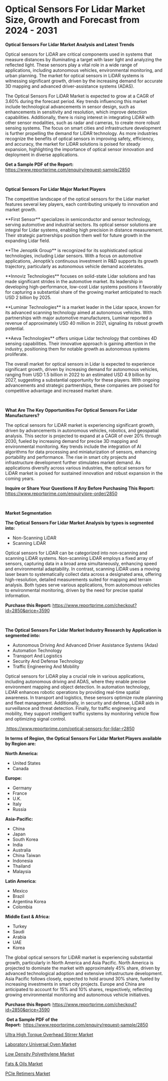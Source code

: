 <p><h1>Optical Sensors For Lidar Market Size, Growth and Forecast from 2024 - 2031</h1></p><p><strong>Optical Sensors For Lidar Market Analysis and Latest Trends</strong></p>
<p><p>Optical sensors for LiDAR are critical components used in systems that measure distances by illuminating a target with laser light and analyzing the reflected light. These sensors play a vital role in a wide range of applications, including autonomous vehicles, environmental monitoring, and urban planning. The market for optical sensors in LiDAR systems is witnessing significant growth, driven by the increasing demand for accurate 3D mapping and advanced driver-assistance systems (ADAS).</p><p>The Optical Sensors For LiDAR Market is expected to grow at a CAGR of 3.60% during the forecast period. Key trends influencing this market include technological advancements in sensor design, such as enhancements in sensitivity and resolution, which improve detection capabilities. Additionally, there is rising interest in integrating LiDAR with other sensor modalities, such as radar and cameras, to create more robust sensing systems. The focus on smart cities and infrastructure development is further propelling the demand for LiDAR technology. As more industries recognize the benefits of optical sensors in improving safety, efficiency, and accuracy, the market for LiDAR solutions is poised for steady expansion, highlighting the importance of optical sensor innovation and deployment in diverse applications.</p></p>
<p><strong>Get a Sample PDF of the Report:&nbsp;</strong> <a href="https://www.reportprime.com/enquiry/request-sample/2850">https://www.reportprime.com/enquiry/request-sample/2850</a></p>
<p>&nbsp;</p>
<p><strong>Optical Sensors For Lidar Major Market Players</strong></p>
<p><p>The competitive landscape of the optical sensors for the Lidar market features several key players, each contributing uniquely to innovation and market growth. </p><p>**First Sensor** specializes in semiconductor and sensor technology, serving automotive and industrial sectors. Its optical sensor solutions are integral for Lidar systems, enabling high precision in distance measurement. Their strategic partnerships position them well for future growth in the expanding Lidar field.</p><p>**The Jenoptik Group** is recognized for its sophisticated optical technologies, including Lidar sensors. With a focus on automotive applications, Jenoptik’s continuous investment in R&D supports its growth trajectory, particularly as autonomous vehicle demand accelerates.</p><p>**Innoviz Technologies** focuses on solid-state Lidar solutions and has made significant strides in the automotive market. Its leadership in developing high-performance, low-cost Lidar systems positions it favorably for capturing a substantial share of the growing market anticipated to reach USD 2 billion by 2025.</p><p>**Luminar Technologies** is a market leader in the Lidar space, known for its advanced scanning technology aimed at autonomous vehicles. With partnerships with major automotive manufacturers, Luminar reported a revenue of approximately USD 40 million in 2021, signaling its robust growth potential.</p><p>**Aeva Technologies** offers unique Lidar technology that combines 4D sensing capabilities. Their innovative approach is gaining attention in the industry, positioning them for notable growth as autonomous systems proliferate.</p><p>The overall market for optical sensors in Lidar is expected to experience significant growth, driven by increasing demand for autonomous vehicles, ranging from USD 1.5 billion in 2022 to an estimated USD 4.9 billion by 2027, suggesting a substantial opportunity for these players. With ongoing advancements and strategic partnerships, these companies are poised for competitive advantage and increased market share.</p></p>
<p>&nbsp;</p>
<p><strong>What Are The Key Opportunities For Optical Sensors For Lidar Manufacturers?</strong></p>
<p><p>The optical sensors for LiDAR market is experiencing significant growth, driven by advancements in autonomous vehicles, robotics, and geospatial analysis. This sector is projected to expand at a CAGR of over 20% through 2030, fueled by increasing demand for precise 3D mapping and environmental monitoring. Key trends include the integration of AI algorithms for data processing and miniaturization of sensors, enhancing portability and performance. The rise in smart city projects and infrastructure development further stimulates market demand. As applications diversify across various industries, the optical sensors for LiDAR market is poised for sustained innovation and robust expansion in the coming years.</p></p>
<p><strong>Inquire or Share Your Questions If Any Before Purchasing This Report:</strong> <a href="https://www.reportprime.com/enquiry/pre-order/2850">https://www.reportprime.com/enquiry/pre-order/2850</a></p>
<p>&nbsp;</p>
<p><strong>Market Segmentation</strong></p>
<p><strong>The Optical Sensors For Lidar Market Analysis by types is segmented into:</strong></p>
<p><ul><li>Non-Scanning LiDAR</li><li>Scanning LiDAR</li></ul></p>
<p><p>Optical sensors for LiDAR can be categorized into non-scanning and scanning LiDAR systems. Non-scanning LiDAR employs a fixed array of sensors, capturing data in a broad area simultaneously, enhancing speed and environmental adaptability. In contrast, scanning LiDAR uses a moving laser beam to systematically collect data across a designated area, offering high-resolution, detailed measurements suited for mapping and terrain analysis. Both types serve various applications, from autonomous vehicles to environmental monitoring, driven by the need for precise spatial information.</p></p>
<p><strong>Purchase this Report:&nbsp;</strong><a href="https://www.reportprime.com/checkout?id=2850&price=3590">https://www.reportprime.com/checkout?id=2850&price=3590</a></p>
<p>&nbsp;</p>
<p><strong>The Optical Sensors For Lidar Market Industry Research by Application is segmented into:</strong></p>
<p><ul><li>Autonomous Driving And Advanced Driver Assistance Systems (Adas)</li><li>Automation Technology</li><li>Transport And Logistics</li><li>Security And Defense Technology</li><li>Traffic Engineering And Mobility</li></ul></p>
<p><p>Optical sensors for LiDAR play a crucial role in various applications, including autonomous driving and ADAS, where they enable precise environment mapping and object detection. In automation technology, LiDAR enhances robotic operations by providing real-time spatial awareness. In transport and logistics, these sensors optimize route planning and fleet management. Additionally, in security and defense, LiDAR aids in surveillance and threat detection. Finally, for traffic engineering and mobility, they support intelligent traffic systems by monitoring vehicle flow and optimizing signal control.</p></p>
<p><a href="https://www.reportprime.com/optical-sensors-for-lidar-r2850">&nbsp;https://www.reportprime.com/optical-sensors-for-lidar-r2850</a></p>
<p><strong>In terms of Region, the Optical Sensors For Lidar Market Players available by Region are:</strong></p>
<p>
    <p> <strong> North America: </strong>
        <ul>
            <li>United States</li>
            <li>Canada</li>
        </ul>
        </p> 
    <p> <strong> Europe: </strong>
        <ul>
            <li>Germany</li>
            <li>France</li>
            <li>U.K.</li>
            <li>Italy</li>
            <li>Russia</li>
        </ul>
        </p> 
    <p> <strong> Asia-Pacific: </strong>
        <ul>
            <li>China</li>
            <li>Japan</li>
            <li>South Korea</li>
            <li>India</li>
            <li>Australia</li>
            <li>China Taiwan</li>
            <li>Indonesia</li>
            <li>Thailand</li>
            <li>Malaysia</li>
        </ul>
        </p> 
    <p> <strong> Latin America: </strong>
        <ul>
            <li>Mexico</li>
            <li>Brazil</li>
            <li>Argentina Korea</li>
            <li>Colombia</li>
        </ul>
        </p> 
    <p> <strong> Middle East & Africa: </strong>
        <ul>
            <li>Turkey</li>
            <li>Saudi</li>
            <li>Arabia</li>
            <li>UAE</li>
            <li>Korea</li>
        </ul>
    </p>
    </p>
<p><p>The global optical sensors for LiDAR market is experiencing substantial growth, particularly in North America and Asia Pacific. North America is projected to dominate the market with approximately 45% share, driven by advanced technological adoption and extensive infrastructure development. Asia Pacific follows closely, expected to hold around 30% share, fueled by increasing investments in smart city projects. Europe and China are anticipated to account for 15% and 10% shares, respectively, reflecting growing environmental monitoring and autonomous vehicle initiatives.</p></p>
<p><strong>Purchase this Report: </strong><a href="https://www.reportprime.com/checkout?id=2850&price=3590">https://www.reportprime.com/checkout?id=2850&price=3590</a></p>
<p>&nbsp;<strong>Get a Sample PDF of the Report:&nbsp;&nbsp;</strong><a href="https://www.reportprime.com/enquiry/request-sample/2850">https://www.reportprime.com/enquiry/request-sample/2850</a></p>
<p><strong></strong></p>
<p><p><a href="https://issuu.com/reportprime-2/docs/ultra-high-torque-overhead-stirrer-_894eff6b9a0e53">Ultra High Torque Overhead Stirrer Market</a></p><p><a href="https://issuu.com/reportprime-2/docs/laboratory-universal-oven-market-si_7724d9c52396e7">Laboratory Universal Oven Market</a></p><p><a href="https://www.linkedin.com/pulse/low-density-polyethylene-market-overview-global-trends-5vg4f?trackingId=LvRAgij%2BRT6VTErCftYHvA%3D%3D">Low Density Polyethylene Market</a></p><p><a href="https://www.linkedin.com/pulse/comprehensive-look-product-type-palm-oilsoybean-oilrapeseed-oilsunflower-hggpe?trackingId=%2FG45z5CDS8CwbJRUF2DCdw%3D%3D">Fats & Oils Market</a></p><p><a href="https://github.com/julyju69/Market-Research-Report-List-5/blob/main/pcie-retimers-market.md">PCIe Retimers Market</a></p></p>